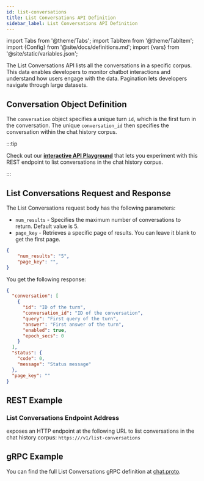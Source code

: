 ```yaml
---
id: list-conversations
title: List Conversations API Definition
sidebar_label: List Conversations API Definition
---
```


import Tabs from '@theme/Tabs';
import TabItem from '@theme/TabItem';
import {Config} from '@site/docs/definitions.md';
import {vars} from '@site/static/variables.json';

The List Conversations API lists all the conversations in a specific corpus. 
This data enables developers to monitor chatbot interactions and understand 
how users engage with the data. Pagination lets developers navigate through 
large datasets.


## Conversation Object Definition

The `conversation` object specifies a unique turn `id`, which is the first turn 
in the conversation. The unique `conversation_id` then specifies the conversation 
within the chat history corpus. 

:::tip

Check out our [**interactive API Playground**](docs/rest-api/list-conversations) that lets you experiment with this 
REST endpoint to list conversations in the chat history corpus.

:::

## List Conversations Request and Response

The List Conversations request body has the following parameters:

* `num_results` - Specifies the maximum number of conversations to return. 
  Default value is 5.
* `page_key` - Retrieves a specific page of results. You can leave it blank 
  to get the first page.

```json
{
    "num_results": "5",
    "page_key": "",
}
```

You get the following response:

```json
{
  "conversation": [
    {
      "id": "ID of the turn",
      "conversation_id": "ID of the conversation",
      "query": "First query of the turn",
      "answer": "First answer of the turn",
      "enabled": true,
      "epoch_secs": 0
    }
  ],
  "status": {
    "code": 0,
    "message": "Status message"
  },
  "page_key": ""
}
```

## REST Example

### List Conversations Endpoint Address

<Config v="names.product"/> exposes an HTTP endpoint at the following URL
to list conversations in the chat history corpus:
<code>https://<Config v="domains.rest.indexing"/>/v1/list-conversations</code>

## gRPC Example

You can find the full List Conversations gRPC definition at [chat.proto](https://github.com/vectara/protos/blob/main/chat.proto).
